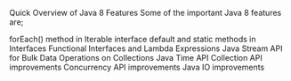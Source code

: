 Quick Overview of Java 8 Features
Some of the important Java 8 features are;

forEach() method in Iterable interface
default and static methods in Interfaces
Functional Interfaces and Lambda Expressions
Java Stream API for Bulk Data Operations on Collections
Java Time API
Collection API improvements
Concurrency API improvements
Java IO improvements